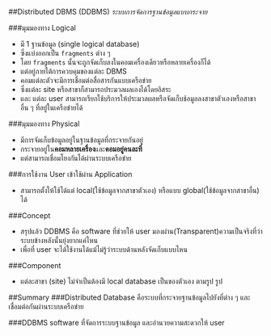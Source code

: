 ##Distributed DBMS (DDBMS)
*ระบบการจัดการฐานข้อมูลแบบกระจาย*

###มุมมองทาง Logical
+ มี 1 ฐานข้อมูล (single logical database)
+ ซึ่งแบ่งออกเป็น `fragments` ต่าง ๆ
+ โดย `fragments` นั้นจะถูกจัดเก็บลงในคอมเครื่องเดียวหรือหลายเครื่องก็ได้
+ แต่อยู่ภายใต้การควบคุมของแต่ละ DBMS
+ คอมแต่ละตัวจะมีการเชื่อมต่อสื่อสารกันแบบเครือข่าย
+ ซึ่งแต่ละ site หรือสาขาก็สามารถประมวลผลเองได้โดยอิสระ
+ และ แต่ละ user สามารถเรียกใช้บริการให้ประมวลผลหรือจัดเก็บช้อมูลลงสาขาตัวเองหรือสาขาอื่น ๆ ที่อยู่ในเครือข่ายได้

###มุมมองทาง Physical
+ มีการจัดเก็บข้อมูลอยู่ในฐานข้อมูลที่กระจายกันอยู่
+ กระจายอยู่ใน**คอมหลายเครื่อง**และ**คอมอยู่คนละที่**
+ แต่สามารถเชื่อมโยงกันได้ผ่านระบบเครือข่าย

###การใช้งาน
User เข้าใช้ผ่าน Application
+ สามารถตั้งให้ใช้ได้แต่ local(ใช้ข้อมูลจากสาขาตัวเอง) หรือแบบ global(ใช้ข้อมูลจากสาขาอื่น) ได้

###Concept
+ สรุปแล้ว DDBMS คือ software ที่ช่วยให้ user มองผ่าน(Transparent)ความเป็นจริงที่ว่าระบบข้างหลังนั้นยุ่งยากแค่ไหน
+ เพื่อที่ user จะได้ใช้งานได้แม้ไม่รู้ว่าระบบด้านหลังจัดเก็บแบบไหน

###Component
+ แต่ละสาขา (site) ไม่จำเป็นต้องมี local database เป็นของตัวเอง
ตามรูป
รูป

##Summary
###Distributed Database
คือระบบที่กระจายฐานข้อมูลไปยังที่ต่าง ๆ และ เชื่อมต่อกันผ่านระบบเครือข่าย

###DDBMS
software ที่จัดการระบบฐานข้อมูล และอำนวยความสะดวกให้ user
